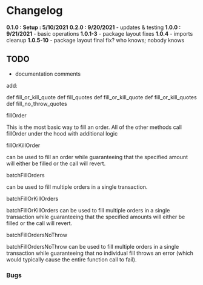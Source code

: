 # Changelog

**0.1.0 : Setup : 5/10/2021**
**0.2.0 : 9/20/2021**
	- updates & testing
**1.0.0 : 9/21/2021**
	- basic operations
	**1.0.1-3**
	- package layout fixes
	**1.0.4**
	- imports cleanup
	**1.0.5-10**
	- package layout final fix? who knows; nobody knows
	

## TODO

- documentation comments





add:

def fill_or_kill_quote
def fill_quotes
def fill_or_kill_quote
def fill_or_kill_quotes
def fill_no_throw_quotes

fillOrder

This is the most basic way to fill an order. All of the other methods call fillOrder under the hood 
with additional logic


fillOrKillOrder 

can be used to fill an order while guaranteeing that the specified amount will either be filled 
or the call will revert.



batchFillOrders 

can be used to fill multiple orders in a single transaction.



batchFillOrKillOrders 

batchFillOrKillOrders can be used to fill multiple orders in a single transaction while 
guaranteeing that the specified amounts will either be filled or the call will revert.



batchFillOrdersNoThrow

batchFillOrdersNoThrow can be used to fill multiple orders in a single transaction while 
guaranteeing that no individual fill throws an error (which would typically cause the entire function call to fail).




### Bugs

